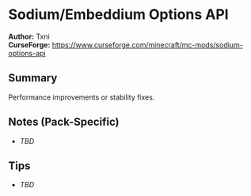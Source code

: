 # Sodium/Embeddium Options API

**Author:** Txni  
**CurseForge:** https://www.curseforge.com/minecraft/mc-mods/sodium-options-api

## Summary
Performance improvements or stability fixes.

## Notes (Pack-Specific)
- _TBD_

## Tips
- _TBD_

